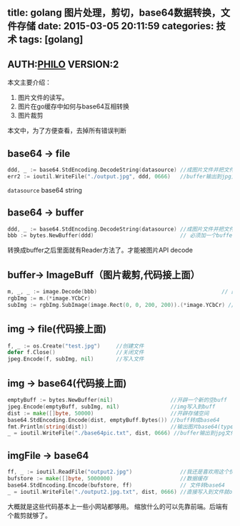 title: golang 图片处理，剪切，base64数据转换，文件存储
date: 2015-03-05 20:11:59
categories: 技术
tags: [golang]
---

## AUTH:[PHILO](http://philo.top/about) VERSION:2

本文主要介绍：
1. 图片文件的读写。
2. 图片在go缓存中如何与base64互相转换
3. 图片裁剪

本文中，为了方便查看，去掉所有错误判断

## base64 -> file
```go
ddd, _ := base64.StdEncoding.DecodeString(datasource) //成图片文件并把文件写入到buffer
err2 := ioutil.WriteFile("./output.jpg", ddd, 0666)   //buffer输出到jpg文件中（不做处理，直接写到文件）
```
`datasource` base64 string

## base64 -> buffer
```go
ddd, _ := base64.StdEncoding.DecodeString(datasource) //成图片文件并把文件写入到buffer
bbb := bytes.NewBuffer(ddd)                           // 必须加一个buffer 不然没有read方法就会报错
```
转换成buffer之后里面就有Reader方法了。才能被图片API decode

## buffer-> ImageBuff（图片裁剪,代码接上面）
```go
m, _, _ := image.Decode(bbb)                                       // 图片文件解码
rgbImg := m.(*image.YCbCr)
subImg := rgbImg.SubImage(image.Rect(0, 0, 200, 200)).(*image.YCbCr) //图片裁剪x0 y0 x1 y1
```
## img -> file(代码接上面)

```go
f, _ := os.Create("test.jpg")     //创建文件
defer f.Close()                   //关闭文件
jpeg.Encode(f, subImg, nil)       //写入文件
```

## img -> base64(代码接上面)
```go
emptyBuff := bytes.NewBuffer(nil)                  //开辟一个新的空buff
jpeg.Encode(emptyBuff, subImg, nil)                //img写入到buff
dist := make([]byte, 50000)                        //开辟存储空间
base64.StdEncoding.Encode(dist, emptyBuff.Bytes()) //buff转成base64
fmt.Println(string(dist))                          //输出图片base64(type = []byte)
_ = ioutil.WriteFile("./base64pic.txt", dist, 0666) //buffer输出到jpg文件中（不做处理，直接写到文件）
```

## imgFile -> base64
```go
ff, _ := ioutil.ReadFile("output2.jpg")               //我还是喜欢用这个快速读文件
bufstore := make([]byte, 5000000)                     //数据缓存
base64.StdEncoding.Encode(bufstore, ff)               // 文件转base64
_ = ioutil.WriteFile("./output2.jpg.txt", dist, 0666) //直接写入到文件就ok完活了。
```

大概就是这些代码基本上一些小网站都够用。
缩放什么的可以先靠前端。后端有个裁剪就够了。
